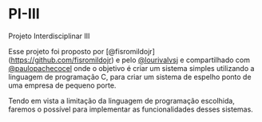 # PI-III
Projeto Interdisciplinar III

Esse projeto foi proposto por [@fisromildojr] (https://github.com/fisromildojr) e pelo [@lourivalvsj](https://github.com/lourivalvsj) e compartilhado com [@paulopachecocel](https://github.com/paulopachecocel)  onde o objetivo é criar um sistema simples utilizando a linguagem de programação C, para criar um sistema de espelho ponto de uma empresa de pequeno porte.

Tendo em vista a limitação da linguagem de programação escolhida, faremos o possível para implementar as funcionalidades desses sistemas.
